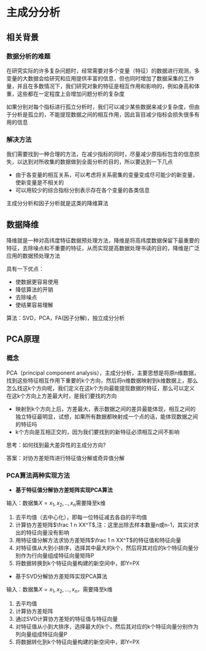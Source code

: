 # 主成分分析

## 相关背景

### 数据分析的难题

​	在研究实际的许多复杂问题时，经常需要对多个变量（特征）的数据进行观测，多变量的大数据会给研究和应用提供丰富的信息，但也同时增加了数据采集的工作量，并且在多数情况下，我们研究对象的特征是相互作用和影响的，例如身高和体重，这些都在一定程度上会增加问题分析的复杂度

​	如果分别对每个指标进行孤立分析时，我们可以减少某些数据来减少复杂度，但由于分析是孤立的，不能提现数据之间的相互作用，因此盲目减少指标会损失很多有用的信息

### 解决方法

​	我们需要找到一种合理的方法，在减少指标的同时，尽量减少原指标包含的信息损失，以达到对所收集的数据做到全面分析的目的，所以要达到一下几点

* 由于各变量的相互关系，可以考虑将关系密集的变量变成尽可能少的新变量，使新变量是不相关的
* 可以用较少的综合指标分别表示存在各个变量的各类信息

主成分分析和因子分析就是这类的降维算法

## 数据降维

​	降维就是一种对高纬度特征数据预处理方法，降维是将高纬度数据保留下最重要的特征，去除噪点和不重要的特征，从而实现提高数据处理书读的目的，降维是广泛应用的数据预处理方法

具有一下优点：

* 使数据更容易使用
* 降低算法的开销
* 去除噪点
* 使结果容易理解

算法：SVD，PCA，FA(因子分解)，独立成分分析

## PCA原理

### 概念

PCA（principal component analysis），主成分分析，主要思想是将原n维数据，找到这些特征相互作用下重要的k个方向，然后将n维数据映射到k维数据上，那么怎么找这k个方向呢，我们定义在这k个方向最能提现数据的特征，那么可以定义在这k个方向上方差最大时，是我们要找的方向

* 映射到k个方向上后，方差最大，表示数据之间的差异最能体现，相互之间的独立特征最明显，试想，如果所有数据都映射成一个点的话，能体现数据之间的特征吗
* k个方向是互相正交的，因为我们要找到的新特征必须相互之间不影响

思考：如何找到最大差异性的主成分方向?

答案：对协方差矩阵进行特征值分解或奇异值分解

### PCA算法两种实现方法

* **基于特征值分解协方差矩阵实现PCA算法**

输入：数据集$X = {x_1,x_2,..,x_n}$需要降至k维

1. 去平均值（去中心化），即每一位特征减去各自的平均值
2. 计算协方差矩阵$\frac 1 n XX^T$,注：这里出除去样本数量n或n-1，其实对求出的特征向量没有影响
3. 用特征值分解方法求协方差矩阵$\frac 1 n XX^T$的特征值和特征向量
4. 对特征值从大到小排序，选择其中最大的k个，然后将其对应的k个特征向量分别作为行向量组成特征向量矩阵P
5. 将数据转换到k个特征向量构建的新空间中，即Y=PX









* 基于SVD分解协方差矩阵实现PCA算法

输入：数据集$X={x_1,x_2,...,x_n}$，需要降至k维

1. 去平均值
2. 计算协方差矩阵
3. 通过SVD计算协方差矩的特征值与特征向量
4. 对特征值从小到大排序，选择最大的k个，然后其对应的k个特征向量分别作为列向量组成特征向量P
5. 将数据转化到k个特征向量构建的新空间中，即Y=PX